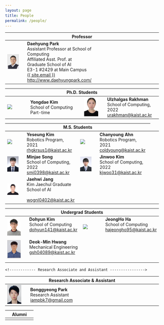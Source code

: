 ```yaml
---
layout: page
title: People
permalink: /people/
---
```


<!--
If you want to change the style of the table, please look at the table tags in _sass/_layout.scss.
-->

<!---------------- Professor --------------------->
<table>
<colgroup>
<col width="15%" />
<col width="35%" />
<col width="15%" />
<col width="35%" />
</colgroup>
<thead>
<tr>
<th class="caption" colspan="4">Professor</th>
</tr>
</thead>
<tbody>
<tr>
<td>
    <a href="/assets/people/daehyung_park.jpg" data-lightbox="Daehyung Park" >
      <img style="width: 75%" src="/assets/people/daehyung_park.jpg">
      </a>
</td>
<td>
    <b>Daehyung Park</b><br>
    Assistant Professor at School of Computing<br>
    Affiliated Asst. Prof. at Graduate School of AI<br>
    <i class="fa fa-building" aria-hidden="true"></i> E3-1 #2429 at Main Campus <br>    
    <a href="mailto:{{ site.email}}">
       <i class="fa fa-envelope-o"></i>
       <span class="username">{{ site.email }}</span>
    </a>
    <br>
    <a href="http://www.daehyungpark.com">http://www.daehyungpark.com/</a>
</td>
<td></td>
<td></td>
</tr>
</tbody>
</table>




<!---------------- Ph.D --------------------->
<table>
<colgroup>
<col width="15%" />
<col width="35%" />
<col width="15%" />
<col width="35%" />
</colgroup>
<thead>
<tr>
<th class="caption" colspan="4">Ph.D. Students</th>
</tr>
</thead>
<tbody>

<tr>
<!-- Yongdae Kim -->
<td>
    <a href="/assets/people/noname.jpg" data-lightbox="Yongdae Kim" >
      <img style="width: 75%" src="/assets/people/noname.jpg">
      </a>
</td>
<td>
    <b>Yongdae Kim</b><br>
    School of Computing<br>
    Part-time
    <br>
</td>

<!--Ulzhalgas Rakhman  -->
<td>
    <a href="/assets/people/ulzhalgas_rakhman.jpg" data-lightbox="Ulzhalgas Rakhman" >
      <img style="width: 75%" src="/assets/people/ulzhalgas_rakhman.jpg">
      </a>
</td>
<td>
    <b>Ulzhalgas Rakhman</b><br>
    School of Computing, 2022<br> 
    <a href="mailto:urakhman@kaist.ac.kr">
       <i class="fa fa-envelope-o"></i>
       <span class="username">urakhman@kaist.ac.kr</span>
    </a>
    <br>
</td>

</tr>

</tbody>


<!---------------- M.S. --------------------->
<table>
<colgroup>
<col width="15%" />
<col width="35%" />
<col width="15%" />
<col width="35%" />
</colgroup>
<thead>
<tr>
<th class="caption" colspan="4">M.S. Students</th>
</tr>
</thead>
<tbody>

<tr>
    

<!-- Yeseung Kim -->
<td>
    <a href="/assets/people/yeseung_kim.jpg" data-lightbox="Yeseung Kim" >
      <img style="width: 75%" src="/assets/people/yeseung_kim.jpg">
    </a>
</td>
<td>
    <b>Yeseung Kim</b><br>
    Robotics Program, 2021<br>
    <a href="mailto:rhgkrsus1@kaist.ac.kr">
       <i class="fa fa-envelope-o"></i>
       <span class="username">rhgkrsus1@kaist.ac.kr</span>
    </a>
    <br>
</td>


<!-- Chanyoung Ahn -->
<td>
    <a href="/assets/people/chanyoung_ahn.jpg" data-lightbox="Chanyoung Ahn" >
      <img style="width: 75%" src="/assets/people/chanyoung_ahn.jpg">
    </a>
</td>
<td>
    <b>Chanyoung Ahn</b><br>
    Robotics Program, 2021<br>
    <a href="mailto:coldyoung@kaist.ac.kr">
       <i class="fa fa-envelope-o"></i>
       <span class="username">coldyoung@kaist.ac.kr</span>
    </a>
    <br>
</td>

<td></td>
<td></td>

</tr>
    
    
    
<tr>
<!-- Minjae Song -->
<td>
    <a href="/assets/people/minjae_song.jpg" data-lightbox="Minjae Song" >
      <img style="width: 75%" src="/assets/people/minjae_song.jpg">
    </a>
</td>
<td>
    <b>Minjae Song</b><br>
    School of Computing, 2022<br>
    <a href="mailto:smj0398@kaist.ac.kr">
       <i class="fa fa-envelope-o"></i>
       <span class="username">smj0398@kaist.ac.kr</span>
    </a>
    <br>
</td>

   
<td>
    <a href="/assets/people/jinwoo_kim.jpg" data-lightbox="Jinwoo Kim" >
      <img style="width: 75%" src="/assets/people/jinwoo_kim.jpg">
    </a>
</td>
<td>
    <b>Jinwoo Kim</b><br>
    School of Computing, 2022<br>
    <a href="">
       <i class="fa fa-envelope-o"></i>
       <span class="username">kjwoo31@kaist.ac.kr</span>
    </a>
 
</td>
</tr>
<tr>    
<!-- Jaehwi Jang -->
<td>
    <a href="/assets/people/jaehwi_jang.jpg" data-lightbox="Jaehwi Jang" >
      <img style="width: 75%" src="/assets/people/jaehwi_jang.jpg">
    </a>
</td>
<td>
    <b>Jaehwi Jang</b><br>
    Kim Jaechul Graduate School of AI<br>
    <br>
    <a href="mailto:wognl0402@kaist.ac.kr">
       <i class="fa fa-envelope-o"></i>
       <span class="username">wognl0402@kaist.ac.kr</span>
    </a>
    <br>
</td>
</tr>    
</tbody>

<!---------------- Undergrad --------------------->
<table>
<colgroup>
<col width="15%" />
<col width="35%" />
<col width="15%" />
<col width="35%" />
</colgroup>
<thead>
<tr>
<th class="caption" colspan="4">Undergrad Students</th>
</tr>
</thead>
<tbody>
<!--김도현-->
<td>
    <a href="/assets/people/noname.jpg" data-lightbox="No name" >
      <img style="width: 75%" src="/assets/people/kim_dohyun.jpg">
      </a>
</td>
<td>
    <b>Dohyun Kim</b><br>
    School of Computing<br>
     <a href="">
       <i class="fa fa-envelope-o"></i>
       <span class="username">dohyun141@kaist.ac.kr</span>
    </a>
    <br>    
    <br>
</td>
<!--하정호  -->
<td>
    <a href="/assets/people/noname.jpg" data-lightbox="No name" >
      <img style="width: 75%" src="/assets/people/noname.jpg">
      </a>
</td>
<td>
    <b>JeongHo Ha</b><br>
    School of Computing<br>
     <a href="">
       <i class="fa fa-envelope-o"></i>
       <span class="username">hajeongho95@kaist.ac.kr </span>
    </a>
    <br>    
    <br>
</td>
    <tr>
<!--황덕민  -->
<td>
    <a href="/assets/people/noname.jpg" data-lightbox="No name" >
      <img style="width: 75%" src="/assets/people/deokmin_hwang.jpg">
      </a>
</td>
<td>
    <b>Deok-Min Hwang</b><br>
    Mechanical Engineering <br>
     <a href="">
       <i class="fa fa-envelope-o"></i>
       <span class="username">gsh04089@kaist.ac.kr </span>
    </a>
    <br>    
    <br>
</td>
        </tr>
<tr>
<td> 
</td>
<td>
</td>
</tr>

</tbody>

<!------------ Research Associate and Assistant ---------------->
<table>
<colgroup>
<col width="15%" />
<col width="35%" />
<col width="15%" />
<col width="35%" />
</colgroup>
<thead>
<tr>
<th class="caption" colspan="4">Research Associate & Assistant</th>
</tr>
</thead>
<tbody>

<tr>

<!-- No name -->
<td>
    <a href="/assets/people/bonggyeong_park.png" data-lightbox=" Bonggyeong Park" >
      <img style="width: 75%" src="/assets/people/bonggyeong_park.png">
      </a>
</td>
<td>
    <b>Bonggyeong Park</b><br>
    Research Assistant<br>
     <a href="mailto:iampbk7@gmail.com">
       <i class="fa fa-envelope-o"></i>
       <span class="username">iampbk7@gmail.com</span>
    </a>
    <br>
</td>


</tr>

</tbody>

    <!------------ Research Associate and Assistant ---------------->
<table>
<colgroup>
<col width="15%" />
<col width="35%" />
<col width="15%" />
<col width="35%" />
</colgroup>
<thead>
<tr>
<th class="caption" colspan="4">Alumni</th>
</tr>
</thead>
<tbody>

<tr>


<!--  -->
<td>
</td>
<td>
</td>



</tr>

</tbody>

<!---------------- Alum. --------------------->

</table>

